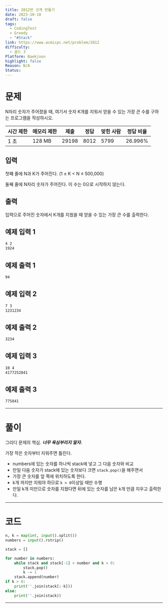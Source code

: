 ```yaml
---
title: 2812번 크게 만들기
date: 2023-10-18
draft: false
tags:
  - CodingTest
  - Greedy
  - "#Stack"
link: https://www.acmicpc.net/problem/2812
difficulty:
  - 골드 3
Platform: Baekjoon
highlight: false
Reason: N/A
Status:
---
```

# 문제

N자리 숫자가 주어졌을 때, 여기서 숫자 K개를 지워서 얻을 수 있는 가장 큰 수를 구하는 프로그램을 작성하시오.

|시간 제한|메모리 제한|제출|정답|맞힌 사람|정답 비율|
|---|---|---|---|---|---|
|1 초|128 MB|29198|8012|5799|26.996%|

## 입력

첫째 줄에 N과 K가 주어진다. (1 ≤ K < N ≤ 500,000)

둘째 줄에 N자리 숫자가 주어진다. 이 수는 0으로 시작하지 않는다.

## 출력

입력으로 주어진 숫자에서 K개를 지웠을 때 얻을 수 있는 가장 큰 수를 출력한다.

## 예제 입력 1 

```sh
4 2
1924
```

## 예제 출력 1 

```sh
94
```

## 예제 입력 2 

```sh
7 3
1231234
```

## 예제 출력 2 
```sh
3234
```

## 예제 입력 3 

```sh
10 4
4177252841
```

## 예제 출력 3 

```sh
775841
```



___

# 풀이

그리디 문제의 핵심. ***너무 욕심부리지 말자.***

가장 작은 숫자부터 지워주면 틀린다.
- numbers에 있는 숫자를 하나씩 stack에 넣고 그 다음 숫자와 비교  
- 만일 다음 숫자가 stack에 있는 숫자보다 크면 `stack.pop()`을 해주면서 
- 가장 큰 숫자를 앞 쪽에 위치하도록 한다.  
- k개 까지만 지워야 하므로 `k > 0`이상일 때만 수행
- 만일 k개 미만으로 숫자를 지웠다면 뒤에 있는 숫자를 남은 k개 만큼 지우고 출력한다.

____
# 코드

```python
n, k = map(int, input().split())
numbers = input().rstrip()

stack = []

for number in numbers:
    while stack and stack[-1] < number and k > 0:
        stack.pop()
        k -= 1
    stack.append(number)
if k > 0:
    print(''.join(stack[:-k]))
else:
    print(''.join(stack))
```



___

